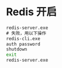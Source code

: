 # Redis 开启

```cmd
redis-server.exe
# 失败，用以下操作
redis-cli.exe
auth password
shutdown
exit
redis-server.exe
```

